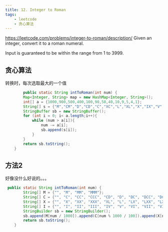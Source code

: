 ```yaml
---
title: 12. Integer to Roman
tags:
    - leetcode 
    - 贪心算法
---
```

https://leetcode.com/problems/integer-to-roman/description/
Given an integer, convert it to a roman numeral.

Input is guaranteed to be within the range from 1 to 3999.
## 贪心算法
转换时，每次选取最大的一个值
```java
        public static String intToRoman(int num) {
        Map<Integer, String> map = new HashMap<Integer, String>();
        int[] a = {1000,900,500,400,100,90,50,40,10,9,5,4,1};
        String[] s = {"M","CM","D","CD","C","XC","L","XL","X","IX","V","IV","I"};
        StringBuffer sb = new StringBuffer();
        for (int i = 0; i< a.length;i++){
            while (num > a[i]){
                num -= a[i];
                sb.append(s[i]);
            }
        }
        return sb.toString();
    }
```
## 方法2
好像没什么好说的。。。
```java
 public static String intToRoman(int num) {
        String[] M = {"", "M", "MM", "MMM"};
        String[] C = {"", "C", "CC", "CCC", "CD", "D", "DC", "DCC", "DCCC", "CM"};
        String[] X = {"", "X", "XX", "XXX", "XL", "L", "LX", "LXX", "LXXX", "XC"};
        String[] I = {"", "I", "II", "III", "IV", "V", "VI", "VII", "VIII", "IX"};
        StringBuilder sb = new StringBuilder();
        sb.append(M[num / 1000]).append(C[num % 1000 / 100]).append(X[num % 100 / 10]).append(I[num % 10]);
        return sb.toString();
    }
```